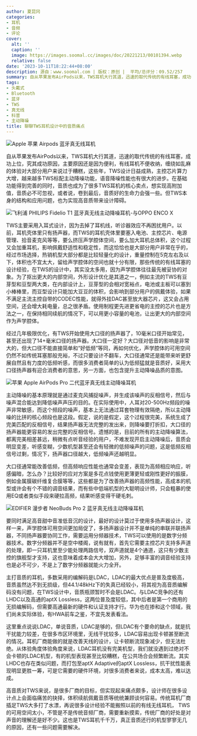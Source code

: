 ```yaml
---
author: 夏昆冈
categories:
- 耳机
- 音频
- 评论
cover:
  alt: ''
  caption: ''
  image: https://images.soomal.cc/images/doc/20221213/00101394.webp
  relative: false
date: '2023-10-11T18:22:44+08:00'
description: 源自：www.soomal.com | 版权：原创 |  平均/总评分：09.52/257
summary: 自从苹果发布AirPods以来，TWS耳机大行其道，迅速的取代传统的有线耳塞，成功上位，究其成功原因，主要原因还是因为便利……这些年，TWS设计日益成熟，但TWS本身的结构和应用问题，也为实现高音质带来设计障碍
tags:
- 头戴式
- Bluetooth
- 蓝牙
- TWS
- 真无线
- 科普
- 主动降噪
title: 聊聊TWS耳机设计中的音质痛点
---
```


![Apple 苹果 Airpods 蓝牙真无线耳机](https://images.soomal.cc/images/doc/20231011/00105166.webp)



自从苹果发布AirPods以来，TWS耳机大行其道，迅速的取代传统的有线耳塞，成功上位，究其成功原因，主要原因还是因为便利，有线耳机不便收纳，缠绕如乱麻的体验对大部分用户来说过于糟糕，这些年，TWS设计日益成熟，主控芯片算力大增，越来越多TWS标配主动降噪功能，语音降噪性能也有很大的进步。在基础功能得到完善的同时，音质也成为了很多TWS耳机的核心卖点，想实现高附加值，音质必不可忽视，或者说，卷到最后，音质好的生命力会强一些。但TWS本身的结构和应用问题，也为实现高音质带来设计障碍。

![飞利浦 PHILIPS Fidelio T1  蓝牙真无线主动降噪耳机-与OPPO ENCO X](https://images.soomal.cc/images/doc/20230327/00102800_01.webp)




TWS主要采用入耳式设计，因为去掉了耳机线，听诊器效应不再困扰用户。以前，耳机壳体里只有扬声器，而TWS的耳机壳体里要塞入电池、主控芯片、电源管理、拾音麦克风等等，要么挤压声学腔体空间，要么加大耳机总体积，这个过程又会加重耳机，影响佩戴舒适性和稳定性，而这恰恰也是大部分用户非常在乎的，经过市场选择，热销机型大部分都是比较轻量化的设计，重量控制在5克左右及以下，体积也不宜太大，留给声学腔体的空间也就十分有限，那些传统的有线耳塞的设计经验，在TWS的设计中，其实没太多用，因为声学腔体往往最先被妥协的对象。为了抠出更大的内部空间，外形设计优化是其道之一，例如主流的TWS有豆芽型和豆型两大类，在内部设计上，豆芽型的会相对宽裕点，电池或主板可以塞到小棒棒里，而豆型设计只能加大豆豆的体积，会影响到部分用户的佩戴体验，如果不满足主流主控自带的CODEC性能，就得外挂DAC甚至放大器芯片，这又会占用空间，还会增大耗电量，总之很矛盾。使用制程更先进更省电的主控的芯片也是方法之一，在保持相同续航的情况下，可以用更小容量的电池，让出更大的内部空间作为声学腔体。

经过几年极限优化，有TWS开始使用大口径的扬声器了，10毫米口径开始常见，甚至还出现了14+毫米口径的扬声器。大口径一定好？大口径对低音的影响是非常大的，但大口径不能直接简单和“好低频”等同，再如何优化，声学腔体的可用空间仍然不如传统耳塞那般充裕，不过只要设计不翻车，大口径通常还是能带来听更舒展自然且有力度的低频听感，而很多消费者简单的认为低频猛就是音质好，采用大口径扬声器有迎合消费者的意思，另一方面，也包含提升主动降噪品质的意图。

![苹果 Apple AirPods Pro 二代蓝牙真无线主动降噪耳机](https://images.soomal.cc/images/doc/20221008/00100593_01.webp)




主动降噪的基本原理就是通过麦克风捕捉噪声，并生成该噪声的反相信号，然后与噪声混合能达到降低噪声声压的目的。在实际使用中，人耳对20-500Hz频段的噪声非常敏感，而这个频段的噪声，基本上无法通过耳套物理有效隔绝，所以主动降噪的比拼的核心频段也是这段。假定，说的是假定，这个过程很完美，系统生成了完美匹配的反相信号，结果扬声器无法完整的发出来，则降噪要打折扣，大口径的扬声器能更容易的发出完整的反相信号。遗憾的是，目前的所有的主动降噪算法，都离完美相差甚远，稍微有点听音经验的用户，不难发现开启主动降噪后，音质会明显变差，听感变糊，少数机型甚至还会有轻微的低频噪声的问题，这是低频反相信号过剩，情况下，扬声器口径越大，低频噪声还越明显。

大口径通常能改善低频，但高频响应性能也通常会变差，表现为高频相应响应，听感偏暗，怎么办？比较好的应对方案是多花点钱使用更薄更轻或刚性更好的振膜，例如金属膜碳纤维复合膜等等，这些都是为了改善扬声器的高频性能，高成本的机型或许会有个不错的调音结果，而有些中低端机型的大聪明设计师，只会粗暴的使用EQ或者类似手段来硬拉高频，结果听感变得干硬毛刺。

![EDIFIER 漫步者 NeoBuds Pro 2 蓝牙真无线主动降噪耳机](https://images.soomal.cc/images/doc/20230606/00103875_01.webp)




要同时满足高音甜中音准低音沉的设计，最好的设计莫过于使用多扬声器设计，这样一来，声学腔体可用空间更加局促了，多扬声器设计并不是单纯的串联并联扬声器，不同扬声器要协同工作，需要运用分频器技术，TWS可以使用的是数字分频器技术。数字分频器并不是空中楼阁，说有就有，首先它需要主控芯片支持多声道的处理，即一只耳机里至少能处理两路信号，双声道就是4个通道，这只有少数主控的旗舰型才支持，这也意味着成本会大大增加，另外，足够丰富的调音经验支持也是必不可少，不是上了数字分频器就能火力全开。

主打音质的耳机，多数采用的编解码是LDAC，LDAC的最大优点是普及度极高，音质虽然达不到无损级，但44.1/48kHz下的失真已经较小，将其视为高音质编解码没有问题，在TWS设计中，音质瓶颈暂时不会是LDAC。与LDAC竞争的还有LHDC以及高通的aptX Lossless，这两位普及度较低，其中后者是第一个商用的无损编解码，但需要高通最新的硬件和认证支持才行。华为也在掺和这个领域，我们尚未实际体验，有HWA前车之鉴，不宜先发表看法。

这里重点说说LDAC，单说音质，LDAC是够的，但LDAC有个要命的缺点，就是抗干扰能力较差，在很多市区环境里，无线干扰较多，LDAC容易出现卡顿甚至断流的情况。耳机厂商能做的就是改善天线的设计，让卡顿断流现象减少，但无法杜绝。从体验角度体验角度来说，LDAC耳机没有完美机型，我们就没遇到过绝对不会卡顿的LDAC机型，有的机型表现甚至比较糟糕，在公共场合会频繁断流。其实LHDC也存在类似问题，而打包至aptX Adaptive的aptX Lossless，抗干扰性能表现明显更胜一筹，可是它需要的硬件环境，对很多消费者来说，成本太高，难以达成。

高音质对TWS来说，是很多厂商的目标，但实现起来痛点颇多，设计师在很多设计点上会面临痛苦的抉择，体积续航佩戴音质等统统兼顾谈何容易。传统耳机厂商插足TWS大多打了水漂，再说很多设计经验不能搬照以前的有线无线耳机， TWS的可用空间太小，不管是不是传统音频厂商，需要重新摸索，传统厂商的好处是对声音的理解还是好不少。这也是TWS耳机千千万，真正音质还行的机型寥寥无几的原因，还有一些问题需要解决。